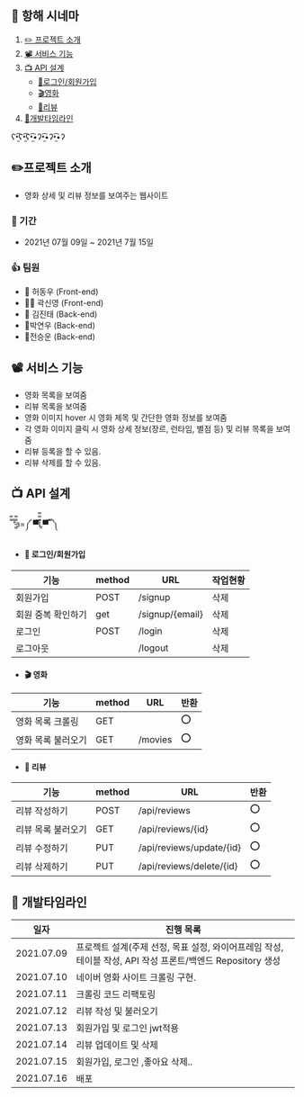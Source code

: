 ## 🎥 항해 시네마


1. [✏️ 프로젝트 소개 ](#-프로젝트-소개)
2. [📽 서비스 기능](#-서비스-기능)
3. [ 📺 API 설계](#-API-설계)
    - [💾로그인/회원가입](#-로그인/회원가입)
    - [🎬영화](#-영화)
    - [📃리뷰](#-리뷰)
4. [🦁개발타임라인](#-개발타임라인)

ʕ•̫͡ʕ•̫͡ʕ•̫͡•ʔ•̫͡•ʔ•̫͡•ʔ

## ✏️프로젝트 소개

- 영화 상세 및 리뷰 정보를 보여주는 웹사이트

### 📆 기간

- 2021년 07월 09일 ~ 2021년 7월 15일

### 👍 팀원

- 🐔 허동우	(Front-end)
- 🐸🦔 곽신영	(Front-end)
- 🐏 김진태	(Back-end)
- 🐬박연우	(Back-end)
- 🦨전승운  (Back-end)


##  📽 서비스 기능

-  영화 목록을 보여줌
-  리뷰 목록을 보여줌
- 영화 이미지 hover 시 영화 제목 및 간단한 영화 정보를 보여줌
- 각 영화 이미지 클릭 시 영화 상세 정보(장르, 런타임, 별점 등) 및 리뷰 목록을 보여줌
- 리뷰 등록을 할 수 있음.
- 리뷰 삭제를 할 수 있음.



## 📺 API 설계

̿̿ ̿’̿’̵͇̿̿з=༼ ▀̿̿Ĺ̯̿̿▀̿ ̿ ༽



* #### 💾 로그인/회원가입

| 기능               | method | URL               | 작업현황 |
| ------------------ | ------ | ----------------- | -------- |
| 회원가입           | POST   | /signup            | 삭제       |
| 회원 중복 확인하기 | get    | /signup/{email}      | 삭제       |
| 로그인             | POST   | /login             | 삭제        |
| 로그아웃           |        | /logout             | 삭제      |

* #### 🎬 영화

| 기능               | method | URL     | 반환 |
| ------------------ | ------ | ------- | ---- |
| 영화 목록 크롤링   | GET    |         | ⭕   |
| 영화 목록 불러오기 | GET    | /movies | ⭕    |

* #### 📃 리뷰

| 기능               | method | URL                      | 반환 |
| ------------------ | ------ | ------------------------ | ---- |
| 리뷰 작성하기      | POST   | /api/reviews             | ⭕    |
| 리뷰 목록 불러오기 | GET    | /api/reviews/{id}        | ⭕    |
| 리뷰 수정하기      | PUT    | /api/reviews/update/{id} | ⭕    |
| 리뷰 삭제하기      | PUT    | /api/reviews/delete/{id} | ⭕    |




## 🦁 개발타임라인

| 일자       | 진행 목록                                                    |
| ---------- | ------------------------------------------------------------ |
| 2021.07.09 | 프로젝트 설계(주제 선정, 목표 설정, 와이어프레임 작성, 테이블 작성, API 작성 프론트/백엔드 Repository 생성 |
| 2021.07.10 | 네이버 영화 사이트 크롤링 구현.                                   |
| 2021.07.11 | 크롤링 코드 리팩토링                                            |
| 2021.07.12 | 리뷰 작성 및 불러오기                                           |
| 2021.07.13 | 회원가입 및 로그인 jwt적용                                       |
| 2021.07.14 | 리뷰 업데이트 및 삭제                                       |
| 2021.07.15 | 회원가입, 로그인 ,좋아요 삭제..                                       |
| 2021.07.16 | 배포                                       |
                                                    
